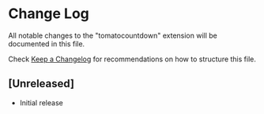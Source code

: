 # Change Log

All notable changes to the "tomatocountdown" extension will be documented in this file.

Check [Keep a Changelog](http://keepachangelog.com/) for recommendations on how to structure this file.

## [Unreleased]

- Initial release